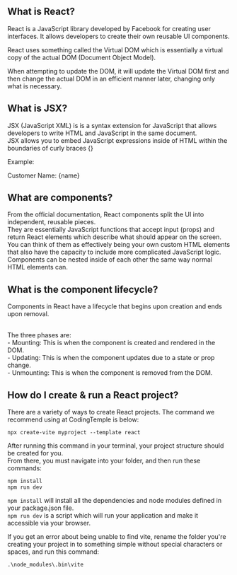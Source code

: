 ## What is React?

React is a JavaScript library developed by Facebook for creating user interfaces. It allows developers to create their own reusable UI components.

React uses something called the Virtual DOM which is essentially a virtual copy of the actual DOM (Document Object Model). 

When attempting to update the DOM, it will update the Virtual DOM first and then change the actual DOM in an efficient manner later, changing only what is necessary.

## What is JSX?

JSX (JavaScript XML) is is a syntax extension for JavaScript that allows developers to write HTML and JavaScript in the same document.
<br>JSX allows you to embed JavaScript expressions inside of HTML within the boundaries of curly braces {}

Example:
<p>Customer Name: {name}</p>

## What are components?

From the official documentation, React components split the UI into independent, reusable pieces.
<br>They are essentially JavaScript functions that accept input (props) and return React elements which describe what should appear on the screen.
<br>You can think of them as effectively being your own custom HTML elements that also have the capacity to include more complicated JavaScript logic.
<br>Components can be nested inside of each other the same way normal HTML elements can.

## What is the component lifecycle?

Components in React have a lifecycle that begins upon creation and ends upon removal.

<br>The three phases are:
<br>- Mounting: This is when the component is created and rendered in the DOM.
<br>- Updating: This is when the component updates due to a state or prop change.
<br>- Unmounting: This is when the component is removed from the DOM.

## How do I create & run a React project?

There are a variety of ways to create React projects. The command we recommend using at CodingTemple is below:

`npx create-vite myproject --template react`

After running this command in your terminal, your project structure should be created for you.
<br>From there, you must navigate into your folder, and then run these commands:

`npm install`
<br>`npm run dev`

`npm install` will install all the dependencies and node modules defined in your package.json file.
<br>`npm run dev` is a script which will run your application and make it accessible via your browser.

If you get an error about being unable to find vite, rename the folder you're creating your project in to something simple without special characters or spaces, and run this command: 

`.\node_modules\.bin\vite`
